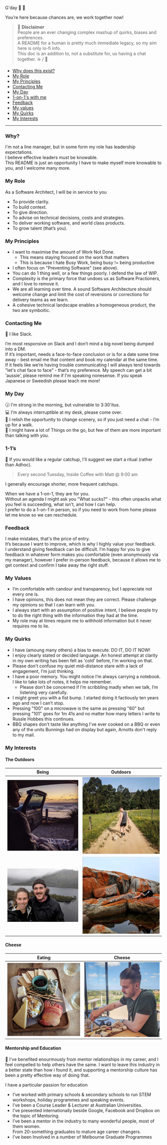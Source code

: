 G'day :wave: :tada:

You’re here because chances are, we work together now!

> :memo: **Disclaimer**   
> People are an ever changing complex mashup of quirks, biases and preferences.  
A README for a human is pretty much immediate legacy, so my aim here is only lo-fi info.  
This doc is an addition to, not a substitute for, us having a chat together. :coffee: / :beer:

- [Why does this exist?](#why)  
- [My Role](#my-role)
- [My Principles](#my-principles)
- [Contacting Me](#contacting-me)
- [My Day](#my-day)
- [1-on-1's with me](#1-1s)
- [Feedback](#feedback)
- [My values](#my-values)
- [My Quirks](#my-quirks)
- [My Interests](#my-interests)

---

### Why?

I'm not a line manager, but in some form my role has leadership expectations.  
I believe effective leaders must be knowable.  
This README is just an opportunity I have to make myself more knowable to you, and I welcome many more.

### My Role

As a Software Architect, I will be in service to you
* To provide clarity. 
* To build context.  
* To give direction.  
* To advise on technical decisions, costs and strategies.  
* To deliver working software, and world class products.  
* To grow talent (that’s you). 

### My Principles

* I want to maximise the amount of Work Not Done. 
    * This means staying focused on the work that matters
    * This is because I hate Busy Work, being busy != being productive
* I often focus on "Preventing Software" (see above).
* You can do 1 thing well, or a few things poorly. I defend the law of WIP.
* Complexity is the primary force that undoes us as Software Practioners, and I love to remove it.
* We are all learning over time. A sound Software Architecture should welcome change and limit the cost of reversions or corrections for delivery teams as we learn.
* A cohesive technical landscape enables a homogeneous product, the two are symboitic.

### Contacting Me

:speech_balloon: I like Slack.  

I’m most responsive on Slack and I don’t mind a big novel being dumped into a DM.  
If it’s important, needs a face-to-face conclusion or is for a date some time away - best email me that content and book my calendar at the same time.  
If it feels like we’re having trouble communicating I will always tend towards "let's chat face to face” - that’s my preference.
My speech can get a bit 'aussie', please remind me if I'm speaking nonesense.
If you speak Japanese or Sweedish please teach me more!

### My Day

:clock330: I'm strong in the morning, but vulnerable to 3:30'itus.  
:computer: I’m always interruptible at my desk, please come over.    
:runner: I relish the opportunity to change scenery, so if you just need a chat - I’m up for a walk.  
:busts_in_silhouette: I might have a lot of Things on the go, but few of them are more important than talking with you.

### 1-1’s

:calendar: If you would like a regular catchup, I'll suggest we start a ritual (rather than Adhoc).  
> Every second Tuesday, Inside Coffee with Matt @ 9:00 am

I generally encourage shorter, more frequent catchups.  

When we have a 1-on-1, they are for you.  
Without an agenda I might ask you "What sucks?" - this often unpacks what you feel is succeeding, what isn't, and how I can help.  
I prefer to do a 1-on-1 in person, so if you need to work from home please let me know so we can reschedule.

### Feedback

I make mistakes, that's the price of entry.  
It’s because I want to improve, which is why I highly value your feedback.   
I understand giving feedback can be difficult. I’m happy for you to give feedback in whatever form makes you comfortable (even anonymously via my manager), however I prefer in-person feedback, because it allows me to get context and confirm I take away the right stuff.

### My Values

- I’m comfortable with candour and transparency, but I appreciate not every one is.  
- I have opinions, this does not mean they are correct. Please challenge my opinions so that I can learn with you.
- I always start with an assumption of positive intent, I believe people try to do the right thing with the information they had at the time.
- My role may at times require me to withhold information but it never requires me to lie.

### My Quirks

- I have (amoung many others) a bias to execute. DO IT, DO IT NOW! 
- I enjoy clearly stated or decided language. An honest attempt at clarity in my own writing has been felt as 'cold' before, I'm working on that.
- Please don't confuse my quiet mid-distance stare with a lack of engagement, I'm just thinking.
- I have a poor memory. You might notice I’m always carrying a notebook. I like to take lots of notes, it helps me remember. 
    - Please don’t be concerned if I’m scribbling madly when we talk, I’m listening very carefully.
- I might greet you with a fist bump. I started doing it factiously ten years ago and now I can’t stop.
- Pressing "100" on a microwave is the same as pressing "60" but pressing "101" goes for 1m 41s and no matter how many letters I write to Russle Hobbes this continues.
- BBQ shapes don't taste like anything I've ever cooked on a BBQ or even any of the units Bunnings had on display but again, Arnotts don't reply to my mail.

### My Interests

#### The Outdoors

| Being                  |  Outdoors                 |
:-------------------------:|:-------------------------:
![](img/outdoors1.jpg)  |  ![](img/outdoors2.jpg) | ![](img/outdoors3.jpg)
![](img/outdoors4.jpg)  |  ![](img/outdoors5.jpg) | ![](img/outdoors6.jpg)

#### Cheese

| Eating                  |  Cheese                 |
:-------------------------:|:-------------------------:
![](img/cheese1.jpg)  |   ![](img/cheese3.jpg)

#### Mentorship and Education

:rocket: I've benefited enourmously from mentor relationships in my career, and I feel compelled to help others have the same.
I want to leave this industry in a better state than how i found it, and supporting a mentorship culture has been a pretty effective way of doing that.

I have a particular passion for education  
- I’ve worked with primary schools & secondary schools to run STEM workshops, holiday programmes and speaking events.
- I’ve been a Course Leader & Lecturer at Australian Universities.
- I’ve presented internationally beside Google, Facebook and Dropbox on the topic of Mentoring.
- I’ve been a mentor in the industry to many wonderful people, most of them women.  
From 20-something graduates to mature age career changers.
- I've been Involved in a number of Melbourne Graduate Programmes
